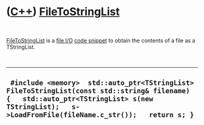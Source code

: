 



 

 

 

 

 

([C++](Cpp.md)) [FileToStringList](CppFileToStringList.md)
============================================================

 

[FileToStringList](CppFileToStringList.md) is a [file
I/O](CppFileIo.md) [code snippet](CppCodeSnippets.md) to obtain the
contents of a file as a TStringList.

 

  ------------------------------------------------------------------------------------------------------------------------------------------------------------------------------------------------------
  ` #include <memory>  std::auto_ptr<TStringList> FileToStringList(const std::string& filename) {   std::auto_ptr<TStringList> s(new TStringList);   s->LoadFromFile(fileName.c_str());   return s; }`
  ------------------------------------------------------------------------------------------------------------------------------------------------------------------------------------------------------

 

 

 

 

 





 



